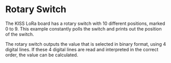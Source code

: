 # Rotary Switch

The KISS LoRa board has a rotary switch with 10 different positions, marked 0 to 9. This example constantly polls the switch and prints out the position of the switch.

The rotary switch outputs the value that is selected in binary format, using 4 digital lines. If these 4 digital lines are read and interpreted in the correct order, the value can be calculated.
